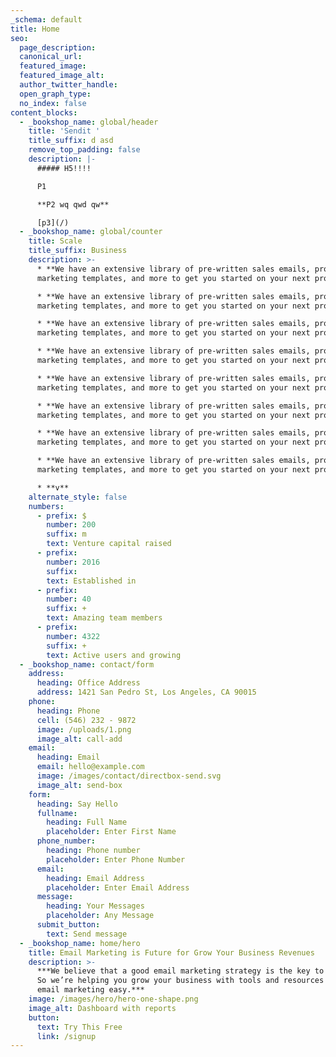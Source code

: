 ```yaml
---
_schema: default
title: Home
seo:
  page_description:
  canonical_url:
  featured_image:
  featured_image_alt:
  author_twitter_handle:
  open_graph_type:
  no_index: false
content_blocks:
  - _bookshop_name: global/header
    title: 'Sendit '
    title_suffix: d asd
    remove_top_padding: false
    description: |-
      ##### H5!!!!

      P1

      **P2 wq qwd qw**

      [p3](/)
  - _bookshop_name: global/counter
    title: Scale
    title_suffix: Business
    description: >-
      * **We have an extensive library of pre-written sales emails, proven
      marketing templates, and more to get you started on your next project.**

      * **We have an extensive library of pre-written sales emails, proven
      marketing templates, and more to get you started on your next project.**

      * **We have an extensive library of pre-written sales emails, proven
      marketing templates, and more to get you started on your next project.**

      * **We have an extensive library of pre-written sales emails, proven
      marketing templates, and more to get you started on your next project.**

      * **We have an extensive library of pre-written sales emails, proven
      marketing templates, and more to get you started on your next project.**

      * **We have an extensive library of pre-written sales emails, proven
      marketing templates, and more to get you started on your next project.**

      * **We have an extensive library of pre-written sales emails, proven
      marketing templates, and more to get you started on your next project.**

      * **We have an extensive library of pre-written sales emails, proven
      marketing templates, and more to get you started on your next project.**

      * **v**
    alternate_style: false
    numbers:
      - prefix: $
        number: 200
        suffix: m
        text: Venture capital raised
      - prefix:
        number: 2016
        suffix:
        text: Established in
      - prefix:
        number: 40
        suffix: +
        text: Amazing team members
      - prefix:
        number: 4322
        suffix: +
        text: Active users and growing
  - _bookshop_name: contact/form
    address:
      heading: Office Address
      address: 1421 San Pedro St, Los Angeles, CA 90015
    phone:
      heading: Phone
      cell: (546) 232 - 9872
      image: /uploads/1.png
      image_alt: call-add
    email:
      heading: Email
      email: hello@example.com
      image: /images/contact/directbox-send.svg
      image_alt: send-box
    form:
      heading: Say Hello
      fullname:
        heading: Full Name
        placeholder: Enter First Name
      phone_number:
        heading: Phone number
        placeholder: Enter Phone Number
      email:
        heading: Email Address
        placeholder: Enter Email Address
      message:
        heading: Your Messages
        placeholder: Any Message
      submit_button:
        text: Send message
  - _bookshop_name: home/hero
    title: Email Marketing is Future for Grow Your Business Revenues
    description: >-
      ***We believe that a good email marketing strategy is the key to growth.
      So we’re helping you grow your business with tools and resources that make
      email marketing easy.***
    image: /images/hero/hero-one-shape.png
    image_alt: Dashboard with reports
    button:
      text: Try This Free
      link: /signup
---
```


